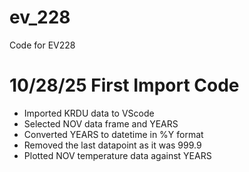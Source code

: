 # ev_228
Code for EV228

# 10/28/25 First Import Code
- Imported KRDU data to VScode
- Selected NOV data frame and YEARS
- Converted YEARS to datetime in %Y format
- Removed the last datapoint as it was 999.9
- Plotted NOV temperature data against YEARS